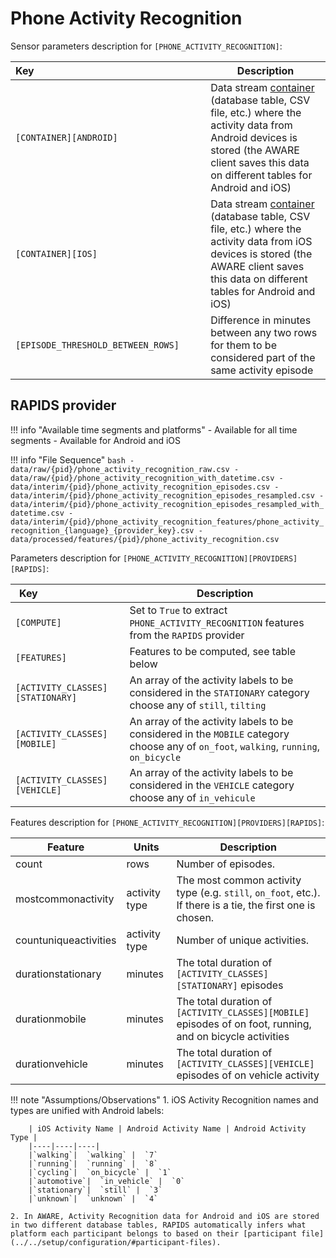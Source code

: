 # Phone Activity Recognition

Sensor parameters description for `[PHONE_ACTIVITY_RECOGNITION]`:

|Key&nbsp;&nbsp;&nbsp;&nbsp;&nbsp;&nbsp;&nbsp;&nbsp;&nbsp;&nbsp;&nbsp;&nbsp;&nbsp;&nbsp;&nbsp;&nbsp;&nbsp;&nbsp;&nbsp;&nbsp;&nbsp;&nbsp;&nbsp;&nbsp;&nbsp;&nbsp;&nbsp;&nbsp;&nbsp;&nbsp;&nbsp;&nbsp;&nbsp;&nbsp;&nbsp;&nbsp;&nbsp;&nbsp;&nbsp;&nbsp;&nbsp;&nbsp;&nbsp;&nbsp;&nbsp;&nbsp;&nbsp;&nbsp;&nbsp;&nbsp;&nbsp;&nbsp;&nbsp;&nbsp;&nbsp;&nbsp;&nbsp;&nbsp;&nbsp;&nbsp;&nbsp;&nbsp;            | Description |
|----------------|-----------------------------------------------------------------------------------------------------------------------------------
|`[CONTAINER][ANDROID]`| Data stream [container](../../datastreams/data-streams-introduction/) (database table, CSV file, etc.) where the activity data from Android devices is stored (the AWARE client saves this data on different tables for Android and iOS)
|`[CONTAINER][IOS]`| Data stream [container](../../datastreams/data-streams-introduction/) (database table, CSV file, etc.) where the activity data from iOS devices is stored (the AWARE client saves this data on different tables for Android and iOS)
|`[EPISODE_THRESHOLD_BETWEEN_ROWS]` | Difference in minutes between any two rows for them to be considered part of the same activity episode

## RAPIDS provider

!!! info "Available time segments and platforms"
    - Available for all time segments
    - Available for Android and iOS

!!! info "File Sequence"
    ```bash
    - data/raw/{pid}/phone_activity_recognition_raw.csv
    - data/raw/{pid}/phone_activity_recognition_with_datetime.csv
    - data/interim/{pid}/phone_activity_recognition_episodes.csv
    - data/interim/{pid}/phone_activity_recognition_episodes_resampled.csv
    - data/interim/{pid}/phone_activity_recognition_episodes_resampled_with_datetime.csv
    - data/interim/{pid}/phone_activity_recognition_features/phone_activity_recognition_{language}_{provider_key}.csv
    - data/processed/features/{pid}/phone_activity_recognition.csv
    ```


Parameters description for `[PHONE_ACTIVITY_RECOGNITION][PROVIDERS][RAPIDS]`:

|Key&nbsp;&nbsp;&nbsp;&nbsp;&nbsp;&nbsp;&nbsp;&nbsp;&nbsp;&nbsp;&nbsp;&nbsp;&nbsp;&nbsp;&nbsp;&nbsp;&nbsp;&nbsp;&nbsp;&nbsp;&nbsp;&nbsp;&nbsp;&nbsp;&nbsp;&nbsp;&nbsp;&nbsp;&nbsp;            | Description |
|----------------|-----------------------------------------------------------------------------------------------------------------------------------
|`[COMPUTE]`| Set to `True` to extract `PHONE_ACTIVITY_RECOGNITION` features from the `RAPIDS` provider|
|`[FEATURES]` |         Features to be computed, see table below
|`[ACTIVITY_CLASSES][STATIONARY]` | An array of the activity labels to be considered in the `STATIONARY` category choose any of `still`, `tilting`
|`[ACTIVITY_CLASSES][MOBILE]` | An array of the activity labels to be considered in the `MOBILE` category choose any of `on_foot`, `walking`, `running`, `on_bicycle`
|`[ACTIVITY_CLASSES][VEHICLE]` | An array of the activity labels to be considered in the `VEHICLE` category choose any of `in_vehicule`


Features description for `[PHONE_ACTIVITY_RECOGNITION][PROVIDERS][RAPIDS]`:

|Feature                    |Units      |Description|
|-------------------------- |---------- |---------------------------|
|count                   |rows             | Number of episodes.
|mostcommonactivity      |activity type   | The most common activity type (e.g. `still`, `on_foot`, etc.). If there is a tie, the first one is chosen.
|countuniqueactivities   |activity type   | Number of unique activities.
|durationstationary      |minutes          | The total duration of `[ACTIVITY_CLASSES][STATIONARY]` episodes
|durationmobile          |minutes          | The total duration of `[ACTIVITY_CLASSES][MOBILE]` episodes of on foot, running, and on bicycle activities
|durationvehicle         |minutes          | The total duration of `[ACTIVITY_CLASSES][VEHICLE]` episodes of on vehicle activity

!!! note "Assumptions/Observations"
    1. iOS Activity Recognition names and types are unified with Android labels: 

        | iOS Activity Name | Android Activity Name | Android Activity Type |
        |----|----|----|
        |`walking`|  `walking` |  `7`
        |`running`|  `running` |  `8`
        |`cycling`|  `on_bicycle` |  `1`
        |`automotive`|  `in_vehicle` |  `0`
        |`stationary`|  `still` |  `3`
        |`unknown`|  `unknown` |  `4`

    2. In AWARE, Activity Recognition data for Android and iOS are stored in two different database tables, RAPIDS automatically infers what platform each participant belongs to based on their [participant file](../../setup/configuration/#participant-files).